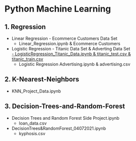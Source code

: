 # Python Machine Learning


## 1. Regression
  * Linear Regression - Ecommerce Customers Data Set
     - Linear_Regression.ipynb & Ecommerce Customers
  * Logistic Regression - Titanic Data Set & Adverting Data Set <br />
     [- LogisticRegression_Titanic_Data.ipynb & titanic_test.csv & titanic_train.csv](https://github.com/jspear01/Python_Data_analysis/blob/main/Regression/LogisticRegression_Titanic_Data.ipynb)
     - Logistic Regression Advertising.ipynb & advertising.csv

## 2. K-Nearest-Neighbors
  * KNN_Project_Data.ipynb
     
## 3. Decision-Trees-and-Random-Forest
  * Decision Trees and Random Forest Side Project.ipynb
    - loan_data.csv
  * DecisionTrees&RandomForest_04072021.ipynb
    - kyphosis.csv
